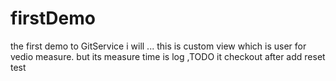 # firstDemo
the first demo to GitService
i will ...
this is custom view which is user for vedio measure. but its measure time is log ,TODO it
checkout after add
reset test
